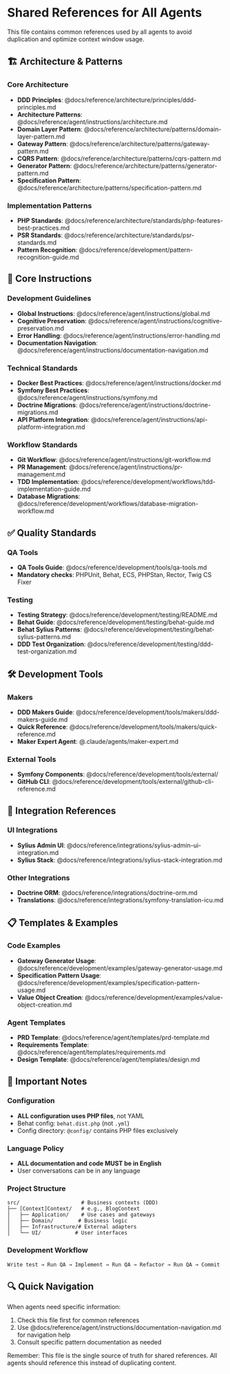 # Shared References for All Agents

This file contains common references used by all agents to avoid duplication and optimize context window usage.

## 🏗️ Architecture & Patterns

### Core Architecture
- **DDD Principles**: @docs/reference/architecture/principles/ddd-principles.md
- **Architecture Patterns**: @docs/reference/agent/instructions/architecture.md
- **Domain Layer Pattern**: @docs/reference/architecture/patterns/domain-layer-pattern.md
- **Gateway Pattern**: @docs/reference/architecture/patterns/gateway-pattern.md
- **CQRS Pattern**: @docs/reference/architecture/patterns/cqrs-pattern.md
- **Generator Pattern**: @docs/reference/architecture/patterns/generator-pattern.md
- **Specification Pattern**: @docs/reference/architecture/patterns/specification-pattern.md

### Implementation Patterns
- **PHP Standards**: @docs/reference/architecture/standards/php-features-best-practices.md
- **PSR Standards**: @docs/reference/architecture/standards/psr-standards.md
- **Pattern Recognition**: @docs/reference/development/pattern-recognition-guide.md

## 📖 Core Instructions

### Development Guidelines
- **Global Instructions**: @docs/reference/agent/instructions/global.md
- **Cognitive Preservation**: @docs/reference/agent/instructions/cognitive-preservation.md
- **Error Handling**: @docs/reference/agent/instructions/error-handling.md
- **Documentation Navigation**: @docs/reference/agent/instructions/documentation-navigation.md

### Technical Standards
- **Docker Best Practices**: @docs/reference/agent/instructions/docker.md
- **Symfony Best Practices**: @docs/reference/agent/instructions/symfony.md
- **Doctrine Migrations**: @docs/reference/agent/instructions/doctrine-migrations.md
- **API Platform Integration**: @docs/reference/agent/instructions/api-platform-integration.md

### Workflow Standards
- **Git Workflow**: @docs/reference/agent/instructions/git-workflow.md
- **PR Management**: @docs/reference/agent/instructions/pr-management.md
- **TDD Implementation**: @docs/reference/development/workflows/tdd-implementation-guide.md
- **Database Migrations**: @docs/reference/development/workflows/database-migration-workflow.md

## ✅ Quality Standards

### QA Tools
- **QA Tools Guide**: @docs/reference/development/tools/qa-tools.md
- **Mandatory checks**: PHPUnit, Behat, ECS, PHPStan, Rector, Twig CS Fixer

### Testing
- **Testing Strategy**: @docs/reference/development/testing/README.md
- **Behat Guide**: @docs/reference/development/testing/behat-guide.md
- **Behat Sylius Patterns**: @docs/reference/development/testing/behat-sylius-patterns.md
- **DDD Test Organization**: @docs/reference/development/testing/ddd-test-organization.md

## 🛠️ Development Tools

### Makers
- **DDD Makers Guide**: @docs/reference/development/tools/makers/ddd-makers-guide.md
- **Quick Reference**: @docs/reference/development/tools/makers/quick-reference.md
- **Maker Expert Agent**: @.claude/agents/maker-expert.md

### External Tools
- **Symfony Components**: @docs/reference/development/tools/external/
- **GitHub CLI**: @docs/reference/development/tools/external/github-cli-reference.md

## 🔗 Integration References

### UI Integrations
- **Sylius Admin UI**: @docs/reference/integrations/sylius-admin-ui-integration.md
- **Sylius Stack**: @docs/reference/integrations/sylius-stack-integration.md

### Other Integrations
- **Doctrine ORM**: @docs/reference/integrations/doctrine-orm.md
- **Translations**: @docs/reference/integrations/symfony-translation-icu.md

## 📋 Templates & Examples

### Code Examples
- **Gateway Generator Usage**: @docs/reference/development/examples/gateway-generator-usage.md
- **Specification Pattern Usage**: @docs/reference/development/examples/specification-pattern-usage.md
- **Value Object Creation**: @docs/reference/development/examples/value-object-creation.md

### Agent Templates
- **PRD Template**: @docs/reference/agent/templates/prd-template.md
- **Requirements Template**: @docs/reference/agent/templates/requirements.md
- **Design Template**: @docs/reference/agent/templates/design.md

## 🚨 Important Notes

### Configuration
- **ALL configuration uses PHP files**, not YAML
- Behat config: `behat.dist.php` (not `.yml`)
- Config directory: `@config/` contains PHP files exclusively

### Language Policy
- **ALL documentation and code MUST be in English**
- User conversations can be in any language

### Project Structure
```
src/                    # Business contexts (DDD)
├── [Context]Context/   # e.g., BlogContext
│   ├── Application/    # Use cases and gateways
│   ├── Domain/        # Business logic
│   ├── Infrastructure/# External adapters
│   └── UI/           # User interfaces
```

### Development Workflow
```
Write test → Run QA → Implement → Run QA → Refactor → Run QA → Commit
```

## 🔍 Quick Navigation

When agents need specific information:
1. Check this file first for common references
2. Use @docs/reference/agent/instructions/documentation-navigation.md for navigation help
3. Consult specific pattern documentation as needed

Remember: This file is the single source of truth for shared references. All agents should reference this instead of duplicating content.